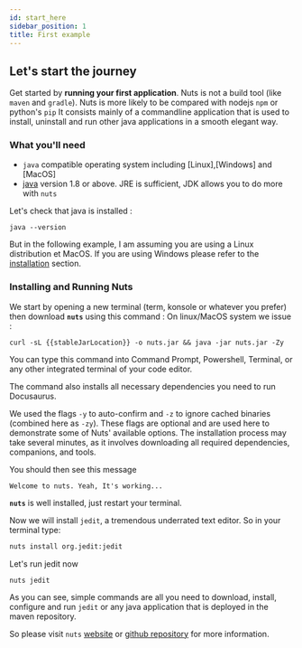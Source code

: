 ```yaml
---
id: start_here
sidebar_position: 1
title: First example
---
```



## Let's start the journey

Get started by **running your first application**.
Nuts is not a build tool (like `maven` and `gradle`). Nuts is more likely to be compared with nodejs `npm` or python's `pip`
It consists mainly of a commandline application that is used to install, uninstall and run other java applications in a smooth elegant way.

### What you'll need

- `java`  compatible operating system including [Linux],[Windows] and [MacOS]
- [java](https://www.java.com) version 1.8 or above. JRE is sufficient, JDK allows you to do more with `nuts`

Let's check that java is installed :
```
java --version
```

But in the following example, I am assuming you are using a Linux distribution et MacOS. 
If you are using Windows please refer to the [installation](#Installation) section.

### Installing and Running Nuts

We start by opening a new terminal (term, konsole or whatever you prefer) then download **```nuts```** using this command :
On linux/MacOS system we issue :

```
curl -sL {{stableJarLocation}} -o nuts.jar && java -jar nuts.jar -Zy
```

You can type this command into Command Prompt, Powershell, Terminal, or any other integrated terminal of your code editor.

The command also installs all necessary dependencies you need to run Docusaurus.


We used the flags ```-y``` to auto-confirm and ```-z``` to ignore cached binaries (combined here as ```-zy```).
These flags are optional and are used here to demonstrate some of Nuts' available options.
The installation process may take several minutes, as it involves downloading all required dependencies, companions, and tools.

You should then see this message

```
Welcome to nuts. Yeah, It's working...
```

**```nuts```** is well installed, just restart your terminal.

Now we will install `jedit`, a tremendous underrated text editor. So in your terminal type:

```bash
nuts install org.jedit:jedit
```

Let's run jedit now
```
nuts jedit
```

As you can see, simple commands are all you need to download, install, configure and run `jedit` or any java application that is deployed in the maven repository.

So please visit ```nuts``` [website](https://thevpc.github.com/nuts) or [github repository](https://github.com/thevpc/nuts) for more information.


